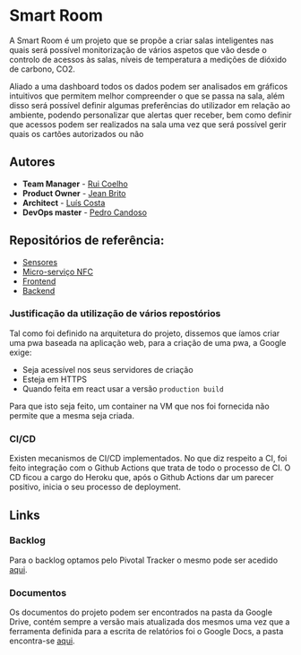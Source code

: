# Smart Room

A Smart Room é um projeto que se propõe a criar salas inteligentes nas quais será possível monitorização de vários aspetos que vão desde o controlo de acessos às salas, níveis de temperatura a medições de dióxido de carbono, CO2.

Aliado a uma dashboard todos os dados podem ser analisados em gráficos intuitivos que permitem melhor compreender o que se passa na sala, além disso será possível definir algumas preferências do utilizador em relação ao ambiente, podendo personalizar que alertas quer receber, bem como definir que acessos podem ser realizados na sala uma vez que será possível gerir quais os cartões autorizados ou não

## Autores
* **Team Manager**  - [Rui Coelho](https://github.com/user-cube)
* **Product Owner**  - [Jean Brito](https://github.com/JoelBrito13)
* **Architect** - [Luís Costa](https://github.com/lmcosta98)
* **DevOps master** - [Pedro Candoso](https://github.com/PBCandoso)

## Repositórios de referência:
* [Sensores](https://github.com/user-cube/Smart_Room)
* [Micro-serviço NFC](https://github.com/user-cube/door_control_center)
* [Frontend](https://github.com/user-cube/ies_frontend)
* [Backend](https://github.com/user-cube/ies_api)

### Justificação da utilização de vários repostórios
Tal como foi definido na arquitetura do projeto, dissemos que íamos criar uma pwa baseada na aplicação web, para a criação de uma pwa, a Google exige:
* Seja acessível nos seus servidores de criação
* Esteja em HTTPS
* Quando feita em react usar a versão `production build`

Para que isto seja feito, um container na VM que nos foi fornecida não permite que a mesma seja criada.

### CI/CD
Existen mecanismos de CI/CD implementados.
No que diz respeito a CI, foi feito integração com o Github Actions que trata de todo o processo de CI.
O CD ficou a cargo do Heroku que, após o Github Actions dar um parecer positivo, inicia o seu processo de deployment.

## Links

### Backlog
Para o backlog optamos pelo Pivotal Tracker o mesmo pode ser acedido <a href="https://www.pivotaltracker.com/n/projects/2410465">aqui</a>.

### Documentos
Os documentos do projeto podem ser encontrados na pasta da Google Drive, contém sempre a versão mais atualizada dos mesmos uma vez que a ferramenta definida para a escrita de relatórios foi o Google Docs, a pasta encontra-se <a href="https://drive.google.com/drive/folders/1Q3gWHAxaBDn8KbCLEB_KCepWUc4GiT_G?usp=sharing">aqui</a>.
